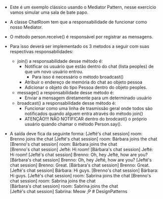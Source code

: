 - Este é um exemplo clássico usando o Mediator Pattern, nesse exercício vamos simular uma sala de bate papo.
- A classe ChatRoom tem que a responsabilidade de funcionar como nosso Mediator.
- O método person.receive() é responsável por registrar as mensagens.
- Para isso deverá ser implementado os 3 metodos a seguir com suas respectivas responsabilidades:
  - join() a responsabilidade desse método é:
    - Notificar os usuário que estão dentro do chat (lista peoples) de que um novo usuário entrou.
      - Para isso é necessário o método broadcast()
    - Atribuir o endereço de memória do chat ao objeto pessoa
    - Adicionar o objeto do tipo Pessoa dentro do objeto peoples.
  - message() a responsabilidade desse método é:
    - Enviar a mensagem diretamente para um determinado usuário
  - broadcast() a responsabilidade desse método é:
    - Funcionar como uma linha de trasmissão geral onde todos são notificados quando alguem entra através do método join()
    - ATENÇÃO!!! NÃO NOTIFICAR dentro do brodcast() o próprio usuário quando chamar o método Person.say().

- A saída deve fica da seguinte forma:
  [Jefté's chat session] room: Brenno joins the chat
  [Jefté's chat session] room: Bárbara joins the chat
  [Brenno's chat session] room: Bárbara joins the chat  
  [Brenno's chat session] Jefté: Hi room!
  [Bárbara's chat session] Jefté: Hi room!
  [Jefté's chat session] Brenno: Oh, hey Jefté, how are you?  
  [Bárbara's chat session] Brenno: Oh, hey Jefté, how are you?
  [Jefté's chat session] Brenno: Great.
  [Bárbara's chat session] Brenno: Great.
  [Jefté's chat session] Bárbara: Hi guys.
  [Brenno's chat session] Bárbara: Hi guys.
  [Jefté's chat session] room: Sabrina joins the chat
  [Brenno's chat session] room: Sabrina joins the chat  
  [Bárbara's chat session] room: Sabrina joins the chat  
  [Jefté's chat session] Sabrina: Meow ;P
#   D e s i g n P a t t e r n s  
 